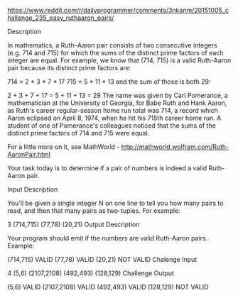 https://www.reddit.com/r/dailyprogrammer/comments/3nkanm/20151005_challenge_235_easy_ruthaaron_pairs/

Description

In mathematics, a Ruth–Aaron pair consists of two consecutive integers (e.g. 714 and 715) for which the sums of the distinct prime factors of each integer are equal. For example, we know that (714, 715) is a valid Ruth-Aaron pair because its distinct prime factors are:

714 = 2 * 3 * 7 * 17
715 = 5 * 11 * 13
and the sum of those is both 29:

2 + 3 + 7 + 17 = 5 + 11 + 13 = 29
The name was given by Carl Pomerance, a mathematician at the University of Georgia, for Babe Ruth and Hank Aaron, as Ruth's career regular-season home run total was 714, a record which Aaron eclipsed on April 8, 1974, when he hit his 715th career home run. A student of one of Pomerance's colleagues noticed that the sums of the distinct prime factors of 714 and 715 were equal.

For a little more on it, see MathWorld - http://mathworld.wolfram.com/Ruth-AaronPair.html

Your task today is to determine if a pair of numbers is indeed a valid Ruth-Aaron pair.

Input Description

You'll be given a single integer N on one line to tell you how many pairs to read, and then that many pairs as two-tuples. For example:

3
(714,715)
(77,78)
(20,21)
Output Description

Your program should emit if the numbers are valid Ruth-Aaron pairs. Example:

(714,715) VALID
(77,78) VALID
(20,21) NOT VALID
Chalenge Input

4
(5,6) 
(2107,2108) 
(492,493) 
(128,129) 
Challenge Output

(5,6) VALID
(2107,2108) VALID
(492,493) VALID
(128,129) NOT VALID